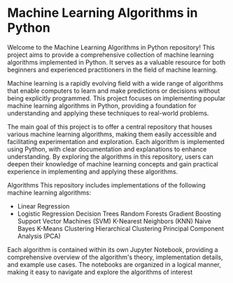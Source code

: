 # Machine Learning Algorithms in Python
Welcome to the Machine Learning Algorithms in Python repository! This project aims to provide a comprehensive collection of machine learning algorithms implemented in Python. It serves as a valuable resource for both beginners and experienced practitioners in the field of machine learning.


Machine learning is a rapidly evolving field with a wide range of algorithms that enable computers to learn and make predictions or decisions without being explicitly programmed. This project focuses on implementing popular machine learning algorithms in Python, providing a foundation for understanding and applying these techniques to real-world problems.

The main goal of this project is to offer a central repository that houses various machine learning algorithms, making them easily accessible and facilitating experimentation and exploration. Each algorithm is implemented using Python, with clear documentation and explanations to enhance understanding. By exploring the algorithms in this repository, users can deepen their knowledge of machine learning concepts and gain practical experience in implementing and applying these algorithms.

Algorithms
This repository includes implementations of the following machine learning algorithms:

* Linear Regression
* Logistic Regression
Decision Trees
Random Forests
Gradient Boosting
Support Vector Machines (SVM)
K-Nearest Neighbors (KNN)
Naive Bayes
K-Means Clustering
Hierarchical Clustering
Principal Component Analysis (PCA)

Each algorithm is contained within its own Jupyter Notebook, providing a comprehensive overview of the algorithm's theory, implementation details, and example use cases. The notebooks are organized in a logical manner, making it easy to navigate and explore the algorithms of interest
